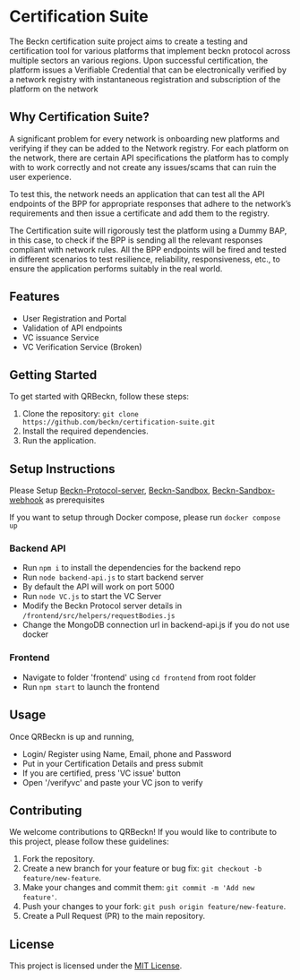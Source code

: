 # Certification Suite

The Beckn certification suite project aims to create a testing and certification tool for various platforms that implement beckn protocol across multiple sectors an various regions. Upon successful certification, the platform issues a Verifiable Credential that can be electronically verified by a network registry with instantaneous registration and subscription of the platform on the network

## Why Certification Suite?

A significant problem for every network is onboarding new platforms and verifying if they can be added to the Network registry.
For each platform on the network, there are certain API specifications the platform has to comply with to work correctly and not create any issues/scams that can ruin the user experience.

To test this, the network needs an application that can test all the API endpoints of the BPP for appropriate responses that adhere to the network’s requirements and then issue a certificate and add them to the registry. 

The Certification suite will rigorously test the platform using a Dummy BAP, in this case, to check if the BPP is sending all the relevant responses compliant with network rules. All the BPP endpoints will be fired and tested in different scenarios to test resilience, reliability, responsiveness, etc., to ensure the application performs suitably in the real world.

## Features

- User Registration and Portal
- Validation of API endpoints
- VC issuance Service
- VC Verification Service (Broken)

## Getting Started

To get started with QRBeckn, follow these steps:

1. Clone the repository: `git clone https://github.com/beckn/certification-suite.git`
2. Install the required dependencies.
3. Run the application.


## Setup Instructions

Please Setup [Beckn-Protocol-server](https://github.com/beckn/protocol-server/blob/master/setup.md), [Beckn-Sandbox](https://github.com/beckn/beckn-sandbox/blob/main/USER_GUIDE.md), [Beckn-Sandbox-webhook](https://github.com/beckn/beckn-sandbox-webhook/blob/main/README.md) as prerequisites

If you want to setup through Docker compose, please run `docker compose up`

### Backend API

- Run `npm i` to install the dependencies for the backend repo
- Run `node backend-api.js` to start backend server
- By default the API will work on port 5000
- Run `node VC.js` to start the VC Server
- Modify the Beckn Protocol server details in `/frontend/src/helpers/requestBodies.js`
- Change the MongoDB connection url in backend-api.js if you do not use docker

### Frontend

- Navigate to folder 'frontend' using `cd frontend` from root folder
- Run `npm start` to launch the frontend

## Usage

Once QRBeckn is up and running, 
- Login/ Register using Name, Email, phone and Password
- Put in your Certification Details and press submit
- If you are certified, press 'VC issue' button
- Open '/verifyvc' and paste your VC json to verify

## Contributing

We welcome contributions to QRBeckn! If you would like to contribute to this project, please follow these guidelines:

1. Fork the repository.
2. Create a new branch for your feature or bug fix: `git checkout -b feature/new-feature`.
3. Make your changes and commit them: `git commit -m 'Add new feature'`.
4. Push your changes to your fork: `git push origin feature/new-feature`.
5. Create a Pull Request (PR) to the main repository.

## License

This project is licensed under the [MIT License](LICENSE).
